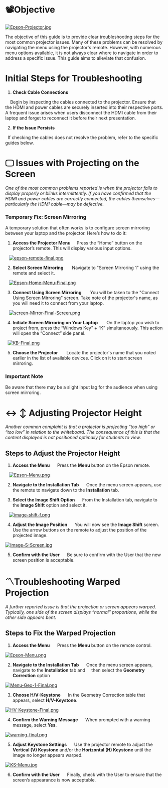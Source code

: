 #  📽️Objective

[![Epson-Projector.jpg](https://i.postimg.cc/jqgg2Y8t/Epson-Projector.jpg)](https://postimg.cc/BtFc7k9V)


The objective of this guide is to provide clear troubleshooting steps for the most common projector issues. Many of these problems can be resolved by navigating the menu using the projector's remote. However, with numerous menu options available, it is not always clear where to navigate in order to address a specific issue. This guide aims to alleviate that confusion.


# Initial Steps for Troubleshooting

1. **Check Cable Connections** 

&nbsp;  
Begin by inspecting the cables connected to the projector. Ensure that the HDMI and power cables are securely inserted into their respective ports. A frequent issue arises when users disconnect the HDMI cable from their laptop and forget to reconnect it before their next presentation.

2. **If the Issue Persists**  

&nbsp;
If checking the cables does not resolve the problem, refer to the specific guides below.

# 🖵 Issues with Projecting on the Screen

*One of the most common problems reported is when the projector fails to display properly or blinks intermittently. If you have confirmed that the HDMI and power cables are correctly connected, the cables themselves—particularly the HDMI cable—may be defective.*

### Temporary Fix: Screen Mirroring

A temporary solution that often works is to configure screen mirroring between your laptop and the projector. Here’s how to do it:

1. **Access the Projector Menu**  
&nbsp;
Press the “Home” button on the projector’s remote. This will display various input options.

   [![epson-remote-final.png](https://i.postimg.cc/7LrK4RJ1/epson-remote-final.png)](https://postimg.cc/TKQVqC9h)

2. **Select Screen Mirroring**  &nbsp;
   Navigate to "Screen Mirroring 1" using the remote and select it.

   [![Epson-Home-Menu-Final.png](https://i.postimg.cc/L6nq46zR/Epson-Home-Menu-Final.png)](https://postimg.cc/YhB2b7ny)

3. **Connect Using Screen Mirroring**  &nbsp;
   You will be taken to the "Connect Using Screen Mirroring" screen. Take note of the projector's name, as you will need it to connect from your laptop.

   [![screen-Mirror-Final-Screen.png](https://i.postimg.cc/RZWbTfK8/screen-Mirror-Final-Screen.png)](https://postimg.cc/xXSRfXsy)

4. **Initiate Screen Mirroring on Your Laptop** &nbsp; 
   On the laptop you wish to project from, press the “Windows Key” + “K” simultaneously. This action will open the “Connect” side panel.

  [![KB-Final.png](https://i.postimg.cc/QN57cMFb/KB-Final.png)](https://postimg.cc/Lh9hp2BY)


5. **Choose the Projector**  &nbsp;
   Locate the projector's name that you noted earlier in the list of available devices. Click on it to start screen mirroring.

### Important Note &nbsp;
Be aware that there may be a slight input lag for the audience when using screen mirroring.

# ↔️ ↕️ Adjusting Projector Height

*Another common complaint is that a projector is projecting “too high” or “too low” in relation to the whiteboard. The consequence of this is that the content displayed is not positioned optimally for students to view.*

## Steps to Adjust the Projector Height

1. **Access the Menu**  
   Press the **Menu** button on the Epson remote.

   [![Epson-Menu.png](https://i.postimg.cc/ryZF8Qv3/Epson-Menu.png)](https://postimg.cc/YjgwRf2z)

2. **Navigate to the Installation Tab**  
   Once the menu screen appears, use the remote to navigate down to the **Installation** tab.

3. **Select the Image Shift Option**  
   From the Installation tab, navigate to the **Image Shift** option and select it.

   [![image-shift-f.png](https://i.postimg.cc/NM7D6yw2/image-shift-f.png)](https://postimg.cc/qhq20vqp)

4. **Adjust the Image Position**  
   You will now see the **Image Shift** screen. Use the arrow buttons on the remote to adjust the position of the projected image.

[![Image-S-Screen.jpg](https://i.postimg.cc/13kbMNbv/Image-S-Screen.jpg)](https://postimg.cc/68hHpTWZ)

5. **Confirm with the User**  
   Be sure to confirm with the User that the new screen position is acceptable.

# 〽️Troubleshooting Warped Projection

*A further reported issue is that the projection or screen appears warped. Typically, one side of the screen displays “normal” proportions, while the other side appears bent.*

## Steps to Fix the Warped Projection

1. **Access the Menu**  
   Press the **Menu** button on the remote control.

[![Epson-Menu.png](https://i.postimg.cc/ryZF8Qv3/Epson-Menu.png)](https://postimg.cc/YjgwRf2z)


2. **Navigate to the Installation Tab**  
   Once the menu screen appears, navigate to the **Installation** tab and
    then select the **Geometry Correction** option

[![Menu-Geo-1-Final.png](https://i.postimg.cc/9Qd9qWFS/Menu-Geo-1-Final.png)](https://postimg.cc/HrLnq1M4)

3. **Choose H/V-Keystone**  
   In the Geometry Correction table that appears, select **H/V-Keystone**.

[![HV-Keystone-Final.png](https://i.postimg.cc/2jxh6jyK/HV-Keystone-Final.png)](https://postimg.cc/NL55Cc16)

4. **Confirm the Warning Message**  
   When prompted with a warning message, select **Yes**.

[![warning-final.png](https://i.postimg.cc/FztvXQ5b/warning-final.png)](https://postimg.cc/vgvk5kmD)

5. **Adjust Keystone Settings**  
   Use the projector remote to adjust the **Vertical (V) Keystone** and/or the **Horizontal (H) Keystone** until the image no longer appears warped.

[![KS-Menu.jpg](https://i.postimg.cc/TP7m9tMv/KS-Menu.jpg)](https://postimg.cc/gwhncq2g)

6. **Confirm with the User**  
   Finally, check with the User to ensure that the screen’s appearance is now acceptable.
